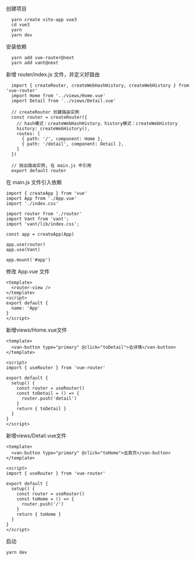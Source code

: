 <!--
 * @Author: 陆伟
 * @Date: 2021-01-22 15:40:32
 * @LastEditTime: 2021-01-22 17:21:47
 * @LastEditors: 陆伟
 * @Description: 
-->
创建项目
```
  yarn create vite-app vue3  
  cd vue3  
  yarn  
  yarn dev  
```

安装依赖
```
  yarn add vue-router@next
  yarn add vant@next
```

新增 router/index.js 文件，并定义好路由
```
  import { createRouter, createWebHashHistory, createWebHistory } from 'vue-router'
  import Home from '../views/Home.vue'
  import Detail from '../views/Detail.vue'

  // createRouter 创建路由实例
  const router = createRouter({
    // hash模式：createWebHashHistory、history模式：createWebHistory
    history: createWebHistory(),
    routes: [
      { path: '/', component: Home },
      { path: '/detail', component: Detail },
    ]
  })

  // 抛出路由实例, 在 main.js 中引用
  export default router
```
在 main.js 文件引入依赖
```
import { createApp } from 'vue'
import App from './App.vue'
import './index.css'

import router from './router'
import Vant from 'vant';
import 'vant/lib/index.css';

const app = createApp(App)

app.use(router)
app.use(Vant)

app.mount('#app')
```

修改 App.vue 文件
```
<template>
  <router-view />
</template>
<script>
export default {
  name: 'App'
}
</script>
```

新增views/Home.vue文件
```
<template>
  <van-button type="primary" @click="toDetail">去详情</van-button>
</template>

<script>
import { useRouter } from 'vue-router'

export default {
  setup() {
    const router = useRouter()
    const toDetail = () => {
      router.push('detail')
    }
    return { toDetail }
  }
}
</script>
```
新增views/Detail.vue文件
```
<template>
  <van-button type="primary" @click="toHome">去首页</van-button>
</template>

<script>
import { useRouter } from 'vue-router'

export default {
  setup() {
    const router = useRouter()
    const toHome = () => {
      router.push('/')
    }
    return { toHome }
  }
}
</script>
```
启动
```
yarn dev
```




